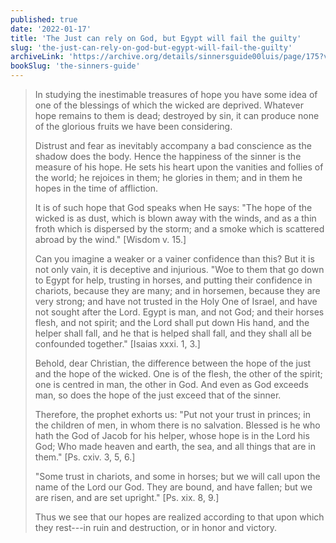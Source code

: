 ```yaml
---
published: true
date: '2022-01-17'
title: 'The Just can rely on God, but Egypt will fail the guilty'
slug: 'the-just-can-rely-on-god-but-egypt-will-fail-the-guilty'
archiveLink: 'https://archive.org/details/sinnersguide00luis/page/175?view=theater'
bookSlug: 'the-sinners-guide'
---
```


> In studying the inestimable treasures of hope you have some idea of one of the blessings of which the wicked are deprived. Whatever hope remains to them is dead; destroyed by sin, it can produce none of the glorious fruits we have been considering.
> 
> Distrust and fear as inevitably accompany a bad conscience as the shadow does the body. Hence the happiness of the sinner is the measure of his hope. He sets his heart upon the vanities and follies of the world; he rejoices in them; he glories in them; and in them he hopes in the time of affliction.
> 
> It is of such hope that God speaks when He says: "The hope of the wicked is as dust, which is blown away with the winds, and as a thin froth which is dispersed by the storm; and a smoke which is scattered abroad by the wind." [Wisdom v. 15.]
> 
> Can you imagine a weaker or a vainer confidence than this? But it is not only vain, it is deceptive and injurious. "Woe to them that go down to Egypt for help, trusting in horses, and putting their confidence in chariots, because they are many; and in horsemen, because they are very strong; and have not trusted in the Holy One of Israel, and have not sought after the Lord. Egypt is man, and not God; and their horses flesh, and not spirit; and the Lord shall put down His hand, and the helper shall fall, and he that is helped shall fall, and they shall all be confounded together." [Isaias xxxi. 1, 3.]
> 
> Behold, dear Christian, the difference between the hope of the just and the hope of the wicked. One is of the flesh, the other of the spirit; one is centred in man, the other in God. And even as God exceeds man, so does the hope of the just exceed that of the sinner.
> 
> Therefore, the prophet exhorts us: "Put not your trust in princes; in the children of men, in whom there is no salvation. Blessed is he who hath the God of Jacob for his helper, whose hope is in the Lord his God; Who made heaven and earth, the sea, and all things that are in them." [Ps. cxiv. 3, 5, 6.]
> 
> "Some trust in chariots, and some in horses; but we will call upon the name of the Lord our God. They are bound, and have fallen; but we are risen, and are set upright." [Ps. xix. 8, 9.]
> 
> Thus we see that our hopes are realized according to that upon which they rest---in ruin and destruction, or in honor and victory.
